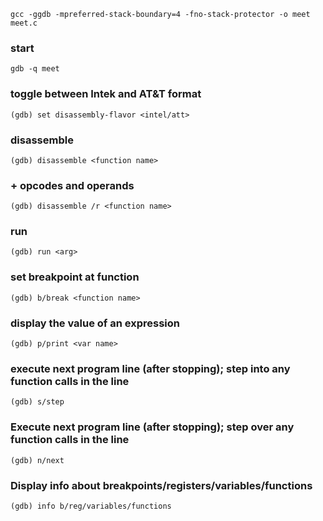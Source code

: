 ```
gcc -ggdb -mpreferred-stack-boundary=4 -fno-stack-protector -o meet meet.c
```

### start 
```
gdb -q meet
```

### toggle between Intek and AT&T format
```
(gdb) set disassembly-flavor <intel/att>
```

### disassemble <function name>
```
(gdb) disassemble <function name>
```
  
### + opcodes and operands  
``` 
(gdb) disassemble /r <function name>
```
  
### run
```
(gdb) run <arg>
```
  
### set breakpoint at function
```
(gdb) b/break <function name>
```
  
### display the value of an expression
```
(gdb) p/print <var name>
```

### execute next program line (after stopping); step into any function calls in the line
```
(gdb) s/step
```
  
### Execute next program line (after stopping); step over any function calls in the line
```
(gdb) n/next
```
  
### Display info about breakpoints/registers/variables/functions
```
(gdb) info b/reg/variables/functions
```
  
